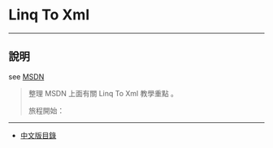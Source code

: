 ﻿# Linq To Xml

----
## 說明
see [MSDN](https://docs.microsoft.com/zh-tw/dotnet/csharp/programming-guide/concepts/linq/linq-to-xml-overview)

> 整理 MSDN 上面有關 Linq To Xml 教學重點 。
> 
>旅程開始：
----
* [中文版目錄](Linq-To-Xml-Sample\zh-tw\README.md)

